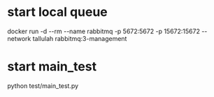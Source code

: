 # start local queue
docker run -d --rm --name rabbitmq -p 5672:5672 -p 15672:15672 --network tallulah rabbitmq:3-management
# start main_test
python test/main_test.py